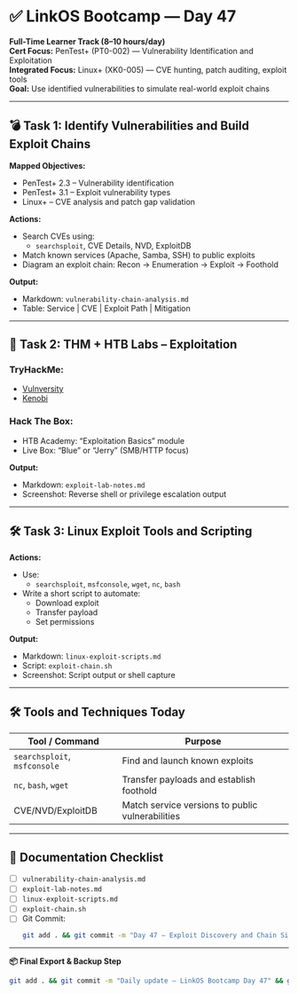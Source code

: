 # ✅ LinkOS Bootcamp — Day 47

**Full-Time Learner Track (8–10 hours/day)**  
**Cert Focus:** PenTest+ (PT0-002) — Vulnerability Identification and Exploitation  
**Integrated Focus:** Linux+ (XK0-005) — CVE hunting, patch auditing, exploit tools  
**Goal:** Use identified vulnerabilities to simulate real-world exploit chains

---

## 💣 Task 1: Identify Vulnerabilities and Build Exploit Chains

**Mapped Objectives:**  
- PenTest+ 2.3 – Vulnerability identification  
- PenTest+ 3.1 – Exploit vulnerability types  
- Linux+ – CVE analysis and patch gap validation

**Actions:**  
- Search CVEs using:
  - `searchsploit`, CVE Details, NVD, ExploitDB  
- Match known services (Apache, Samba, SSH) to public exploits  
- Diagram an exploit chain: Recon → Enumeration → Exploit → Foothold

**Output:**  
- Markdown: `vulnerability-chain-analysis.md`  
- Table: Service | CVE | Exploit Path | Mitigation

---

## 🧪 Task 2: THM + HTB Labs – Exploitation

### TryHackMe:
- [Vulnversity](https://tryhackme.com/room/vulnversity)  
- [Kenobi](https://tryhackme.com/room/kenobi)

### Hack The Box:
- HTB Academy: “Exploitation Basics” module  
- Live Box: “Blue” or “Jerry” (SMB/HTTP focus)

**Output:**  
- Markdown: `exploit-lab-notes.md`  
- Screenshot: Reverse shell or privilege escalation output

---

## 🛠️ Task 3: Linux Exploit Tools and Scripting

**Actions:**  
- Use:
  - `searchsploit`, `msfconsole`, `wget`, `nc`, `bash`  
- Write a short script to automate:
  - Download exploit  
  - Transfer payload  
  - Set permissions

**Output:**  
- Markdown: `linux-exploit-scripts.md`  
- Script: `exploit-chain.sh`  
- Screenshot: Script output or shell capture

---

## 🛠️ Tools and Techniques Today

| Tool / Command     | Purpose                                        |
|--------------------|------------------------------------------------|
| `searchsploit`, `msfconsole` | Find and launch known exploits       |
| `nc`, `bash`, `wget` | Transfer payloads and establish foothold    |
| CVE/NVD/ExploitDB   | Match service versions to public vulnerabilities |

---

## 📁 Documentation Checklist

- [ ] `vulnerability-chain-analysis.md`  
- [ ] `exploit-lab-notes.md`  
- [ ] `linux-exploit-scripts.md`  
- [ ] `exploit-chain.sh`  
- [ ] Git Commit:
  ```bash
  git add . && git commit -m "Day 47 – Exploit Discovery and Chain Simulation" && git push origin main
  ```

---

**📦 Final Export & Backup Step**

```bash
git add . && git commit -m "Daily update – LinkOS Bootcamp Day 47" && git push origin main
```

